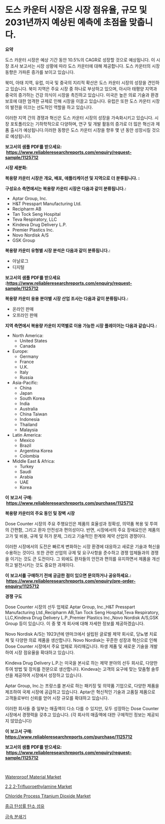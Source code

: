 <p><h1>도스 카운터 시장은 시장 점유율, 규모 및 2031년까지 예상된 예측에 초점을 맞춥니다.</h1></p><p><strong>요약</strong></p>
<p><p>도스 카운터 시장은 예상 기간 동안 10.5%의 CAGR로 성장할 것으로 예상됩니다. 이 시장 조사 보고서는 시장 상황에 따라 도스 카운터에 대해 제공합니다. 도스 카운터의 시장 동향은 가파른 증가를 보이고 있습니다.</p><p>북미, 아태 지역, 유럽, 미국 및 중국의 지리적 확산은 도스 카운터 시장의 성장을 견인하고 있습니다. 북미 지역은 주요 시장 중 하나로 부상하고 있으며, 아시아 태평양 지역과 중국의 증가하는 건강 의식이 시장을 촉진하고 있습니다. 미국은 높은 의료 기술과 환경 보호에 대한 엄격한 규제로 인해 시장을 이끌고 있습니다. 유럽은 또한 도스 카운터 시장의 발전을 이끄는 선도적인 역할을 하고 있습니다.</p><p>이러한 지역 간의 경쟁과 혁신은 도스 카운터 시장의 성장을 가속화시키고 있습니다. 시장 포토폴리오는 기하학적으로 다양하며, 연구 및 개발 활동의 증가로 더 많은 혁신과 제품 출시가 예상됩니다.이러한 동향은 도스 카운터 시장을 향후 몇 년 동안 성장시킬 것으로 예상됩니다.</p></p>
<p><strong>보고서의 샘플 PDF를 받으세요: &nbsp;<a href="https://www.reliableresearchreports.com/enquiry/request-sample/1125712">https://www.reliableresearchreports.com/enquiry/request-sample/1125712</a></strong></p>
<p><strong>시장 세분화:</strong></p>
<p><strong> 복용량 카운터 시장은 개요, 배포, 애플리케이션 및 지역으로 더 분류됩니다. :</strong></p>
<p><strong>구성요소 측면에서는 복용량 카운터 시장은 다음과 같이 분류됩니다.:</strong></p>
<p><ul><li>Aptar Group, Inc.</li><li>H&T Presspart Manufacturing Ltd.</li><li>Recipharm AB</li><li>Tan Tock Seng Hospital</li><li>Teva Respiratory, LLC</li><li>Kindeva Drug Delivery L.P.</li><li>Premier Plastics Inc.</li><li>Novo Nordisk A/S</li><li>GSK Group</li></ul></p>
<p><strong> 복용량 카운터 유형별 시장 분석은 다음과 같이 분류됩니다.:</strong></p>
<p><ul><li>아날로그</li><li>디지털</li></ul></p>
<p><strong>보고서의 샘플 PDF를 받으세요 :<a href="https://www.reliableresearchreports.com/enquiry/request-sample/1125712">https://www.reliableresearchreports.com/enquiry/request-sample/1125712</a></strong></p>
<p><strong> 복용량 카운터 응용 분야별 시장 산업 조사는 다음과 같이 분류됩니다.:</strong></p>
<p><ul><li>온라인 판매</li><li>오프라인 판매</li></ul></p>
<p><strong>지역 측면에서 복용량 카운터 지역별로 이용 가능한 시장 플레이어는 다음과 같습니다.:</strong></p>
<p><ul>
    <li>
        North America:
        <ul>
            <li>United States</li>
            <li>Canada</li>
        </ul>
    </li>
    <li>
        Europe:
        <ul>
            <li>Germany</li>
            <li>France</li>
            <li>U.K.</li>
            <li>Italy</li>
            <li>Russia</li>
        </ul>
    </li>
    <li>
        Asia-Pacific:
        <ul>
            <li>China</li>
            <li>Japan</li>
            <li>South Korea</li>
            <li>India</li>
            <li>Australia</li>
            <li>China Taiwan</li>
            <li>Indonesia</li>
            <li>Thailand</li>
            <li>Malaysia</li>
        </ul>
    </li>
    <li>
        Latin America:
        <ul>
            <li>Mexico</li>
            <li>Brazil</li>
            <li>Argentina Korea</li>
            <li>Colombia</li>
        </ul>
    </li>
    <li>
        Middle East & Africa:
        <ul>
            <li>Turkey</li>
            <li>Saudi</li>
            <li>Arabia</li>
            <li>UAE</li>
            <li>Korea</li>
        </ul>
    </li>
    </ul></p>
<p><strong>이 보고서 구매: &nbsp;<a href="https://www.reliableresearchreports.com/purchase/1125712">https://www.reliableresearchreports.com/purchase/1125712</a></strong></p>
<p><strong>복용량 카운터의 주요 동인 및 장벽 시장</strong></p>
<p><p>Dose Counter 시장의 주요 주행요인은 제품의 효율성과 정확성, 의약품 복용 및 투여의 간편함, 그리고 환자 안전성과 편의성이다. 반면, 시장에서의 주요 장애요인은 제품의 고가 및 비용, 규제 및 허가 문제, 그리고 기술적인 한계와 제약 산업의 경쟁이다.</p><p>이러한 시장에서의 도전은 빠르게 변화하는 시장 환경에 대응하고 새로운 기술과 혁신을 수용하는 것이다. 또한 관련 산업의 규제 및 요구사항을 준수하고 경쟁 업체들과의 경쟁을 이기는 것도 큰 도전이다. 그 외에도 환자들의 안전과 편의를 유지하면서 제품을 개선하고 발전시키는 것도 중요한 과제이다.</p></p>
<p><strong>이 보고서를 구매하기 전에 궁금한 점이 있으면 문의하거나 공유하세요.: &nbsp;<a href="https://www.reliableresearchreports.com/enquiry/pre-order-enquiry/1125712">https://www.reliableresearchreports.com/enquiry/pre-order-enquiry/1125712</a></strong></p>
<p><strong>경쟁 구도</strong></p>
<p><p>Dose Counter 시장의 선두 업체로 Aptar Group, Inc.,H&T Presspart Manufacturing Ltd.,Recipharm AB,Tan Tock Seng Hospital,Teva Respiratory, LLC,Kindeva Drug Delivery L.P.,Premier Plastics Inc.,Novo Nordisk A/S,GSK Group 등이 있습니다. 이 중 몇 개 회사에 대해 자세한 정보를 제공하겠습니다.</p><p>Novo Nordisk A/S는 1923년에 덴마크에서 설립된 글로벌 제약 회사로, 당뇨병 치료제 및 다양한 의료 제품을 생산합니다. Novo Nordisk는 꾸준한 성장과 혁신으로 인해 Dose Counter 시장에서 주요 업체로 자리매깁니다. 파생 제품 및 새로운 기술을 개발하여 시장 점유율을 확대하고 있습니다.</p><p>Kindeva Drug Delivery L.P.는 미국을 본사로 하는 제약 분야의 선두 회사로, 다양한 투여 방법 및 장치를 전문으로 생산합니다. Kindeva는 고객의 요구에 맞는 맞춤형 솔루션을 제공하여 시장에서 성장하고 있습니다. </p><p>Aptar Group, Inc.는 프랑스를 본사로 하는 패키징 및 의약품 기업으로, 다양한 제품을 제조하여 국제 시장에 공급하고 있습니다. Aptar은 혁신적인 기술과 고품질 제품으로 고객들로부터 신뢰를 얻어 시장 규모를 확대하고 있습니다.</p><p>이러한 회사들 중 일부는 매출액이 다소 다를 수 있지만, 모두 성장하는 Dose Counter 시장에서 경쟁력을 갖추고 있습니다. (각 회사의 매출액에 대한 구체적인 정보는 제공되지 않았습니다)</p></p>
<p><strong>이 보고서 구매: &nbsp; <a href="https://www.reliableresearchreports.com/purchase/1125712">https://www.reliableresearchreports.com/purchase/1125712</a></strong></p>
<p><strong>보고서의 샘플 PDF를 받으세요: &nbsp;<a href="https://www.reliableresearchreports.com/enquiry/request-sample/1125712">https://www.reliableresearchreports.com/enquiry/request-sample/1125712</a></strong><strong></strong></p>
<p>&nbsp;</p>
<p><p><a href="https://github.com/gdfhhhj/Market-Research-Report-List-3/blob/main/waterproof-material-market.md">Waterproof Material Market</a></p><p><a href="https://view.publitas.com/reportprime-1/global-22-2-trifluoroethylamine-market-by-types-applications-and-major-players-with-regional-growth-rate-analysis-and-development-situation-from-2023-to-2030/">2,2,2-Trifluoroethylamine Market</a></p><p><a href="https://frill-swim-3cd.notion.site/Global-Chloride-Process-Titanium-Dioxide-Market-by-Types-Applications-and-Major-Players-with-Regi-9a7db000942a46a389219baf44b5c157">Chloride Process Titanium Dioxide Market</a></p><p><a href="https://github.com/sougarounis/Market-Research-Report-List-2/blob/main/5513304189546.md">중급 탄성률 탄소 섬유</a></p><p><a href="https://github.com/vs2869dizt0/Market-Research-Report-List-1/blob/main/2311877189547.md">금속 분쇄기</a></p></p>